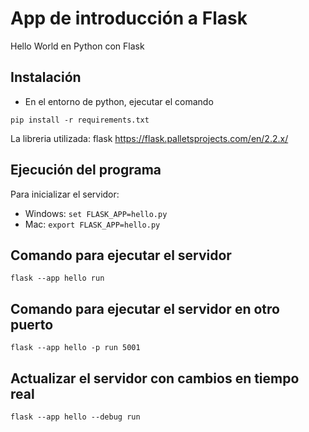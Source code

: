 # App de introducción a Flask

Hello World en Python con Flask

## Instalación

- En el entorno de python, ejecutar el comando

```
pip install -r requirements.txt
```

La libreria utilizada: flask https://flask.palletsprojects.com/en/2.2.x/

## Ejecución del programa

Para inicializar el servidor:

- Windows: `set FLASK_APP=hello.py`
- Mac: `export FLASK_APP=hello.py`

## Comando para ejecutar el servidor

```
flask --app hello run
```

## Comando para ejecutar el servidor en otro puerto

```
flask --app hello -p run 5001
```

## Actualizar el servidor con cambios en tiempo real

```
flask --app hello --debug run
```
